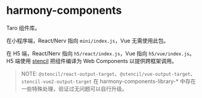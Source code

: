# harmony-components

Taro 组件库。

在小程序端，React/Nerv 指向 `mini/index.js`，Vue 无需使用此包。

在 H5 端，React/Nerv 指向 `h5/react/index.js`，Vue 指向 `h5/vue/index.js`。H5 端使用 [stencil](https://stenciljs.com/) 把组件编译为 Web Components 以提供跨框架调用。

> NOTE: `@stencil/react-output-target`、`@stencil/vue-output-target`、`stencil-vue2-output-target` 在 harmony-components-library-* 中存在一些特殊处理，验证过无问题可以自行升级。
